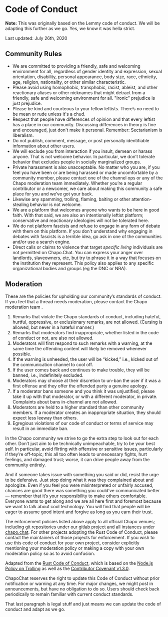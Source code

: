 # Code of Conduct

**Note:** This was originally based on the Lemmy code of conduct. We will be adapting this further as we go. Yes, we know it was hella strict.

Last updated: July 26th, 2020

## Community Rules

- We are committed to providing a friendly, safe and welcoming environment for all, regardless of gender identity and expression, sexual orientation, disability, personal appearance, body size, race, ethnicity, age, religion, nationality, or other similar characteristic.
- Please avoid using homophobic, transphobic, racist, ableist, and other reactionary aliases or other nicknames that might detract from a friendly, safe and welcoming environment for all. "Ironic" prejudice is just prejudice.
- Please be kind and courteous to your fellow leftists. There’s no need to be mean or rude unless it's a chud.
- Respect that people have differences of opinion and that every leftist has a place in our community. Discussing differences in theory is fine and encouraged, just don't make it personal. Remember: Sectarianism is liberalism.
- Do not publish, comment, message, or post personally identifiable information about other users.
- We will exclude you from interaction if you insult, demean or harass anyone. That is not welcome behavior. In particular, we don’t tolerate behavior that excludes people in socially marginalized groups.
- Private harassment is also unacceptable. No matter who you are, if you feel you have been or are being harassed or made uncomfortable by a community member, please contact one of the channel ops or any of the Chapo moderation team immediately. Whether you’re a regular contributor or a newcomer, we care about making this community a safe place for you and we’ve got your back.
- Likewise any spamming, trolling, flaming, baiting or other attention-stealing behavior is not welcome.
- We are a platform that welcomes anyone who wants to be here in good faith. With that said, we are also an intentionally leftist platform; conservative and reactionary ideologies will not be tolerated here. 
- We do not platform fascists and refuse to engage in any form of debate with them on this platform. If you don't understand why engaging in debates with fascists is a terrible idea, go ask in one of the communities and/or use a search engine.
- Direct calls or claims to violence that target _specific living_ individuals are not permitted on Chapo.Chat. You can express your anger over landlords, slaveowners, etc, but try to phrase it in a way that focuses on the institution they represent. This policy also applies to any specific organizational bodies and groups (eg the DNC or NRA).

## Moderation

These are the policies for upholding our community’s standards of conduct. If you feel that a thread needs moderation, please contact the Chapo moderation team .

1. Remarks that violate the Chapo standards of conduct, including hateful, hurtful, oppressive, or exclusionary remarks, are not allowed. (Cursing is allowed, but never in a hateful manner.)
2. Remarks that moderators find inappropriate, whether listed in the code of conduct or not, are also not allowed.
3. Moderators will first respond to such remarks with a warning, at the same time the offending content will likely be removed whenever possible.
4. If the warning is unheeded, the user will be “kicked,” i.e., kicked out of the communication channel to cool off.
5. If the user comes back and continues to make trouble, they will be banned, i.e., indefinitely excluded.
6. Moderators may choose at their discretion to un-ban the user if it was a first offense and they offer the offended party a genuine apology.
7. If a moderator bans someone and you think it was unjustified, please take it up with that moderator, or with a different moderator, in private. Complaints about bans in-channel are not allowed.
8. Moderators are held to a higher standard than other community members. If a moderator creates an inappropriate situation, they should expect less leeway than others.
9. Egregious violations of our code of conduct or terms of service may result in an immediate ban.

In the Chapo community we strive to go the extra step to look out for each other. Don’t just aim to be technically unimpeachable, try to be your best self. In particular, avoid flirting with offensive or sensitive issues, particularly if they’re off-topic; this all too often leads to unnecessary fights, hurt feelings, and damaged trust; worse, it can drive people away from the community entirely.

And if someone takes issue with something you said or did, resist the urge to be defensive. Just stop doing what it was they complained about and apologize. Even if you feel you were misinterpreted or unfairly accused, chances are good there was something you could’ve communicated better — remember that it’s your responsibility to make others comfortable. Everyone wants to get along and we are all here first and foremost because we want to talk about cool technology. You will find that people will be eager to assume good intent and forgive as long as you earn their trust.

The enforcement policies listed above apply to all official Chapo venues; including git repositories under [our gitlab project](https://gitlab.com/chapo-sandbox/production) and all instances under [chapo.chat](https://chapo.chat). For other projects adopting the Rust Code of Conduct, please contact the maintainers of those projects for enforcement. If you wish to use this code of conduct for your own project, consider explicitly mentioning your moderation policy or making a copy with your own moderation policy so as to avoid confusion.

Adapted from the [Rust Code of Conduct](https://www.rust-lang.org/policies/code-of-conduct), which is based on the [Node.js Policy on Trolling](http://blog.izs.me/post/30036893703/policy-on-trolling) as well as the [Contributor Covenant v1.3.0](https://www.contributor-covenant.org/version/1/3/0/).

ChapoChat reserves the right to update this Code of Conduct without prior notification or warning at any time. For major changes, we might post in announcements, but have no obligation to do so. Users should check back periodically to remain familiar with current conduct standards.

That last paragraph is legal stuff and just means we can update the code of conduct and adapt as we go. 